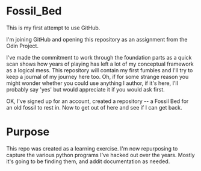 # Fossil_Bed
This is my first attempt to use GitHub. 

I'm joining GitHub and opening this repository as an assignment from the Odin Project.

I've made the commitment to work through the foundation parts as a quick scan shows how years of playing has left a lot of my conceptual framework as a logical mess.
This repository will contain my first fumbles and I'll try to keep a journal of my journey here too. Oh, if for some strange reason you might wonder whether you could use anything I author, if it's here, I'll probably say 'yes' but would appreciate it if you would ask first.

OK, I've signed up for an account, created a repository -- a Fossil Bed for an old fossil to rest in.  Now to get out of here and see if I can get back.

# Purpose

This repo was created as a learning exercise.  I'm now repurposing to capture
the various python programs I've hacked out over the years. Mostly it's going to be finding them, and addit documentation as needed.

